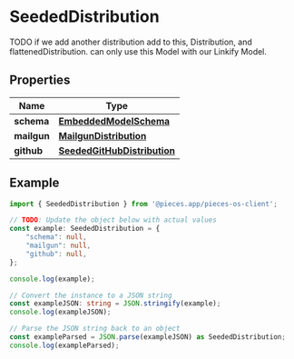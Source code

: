 
# SeededDistribution

TODO if we add another distribution add to this, Distribution, and flattenedDistribution.  can only use this Model with our Linkify Model.

## Properties

Name | Type
------------ | -------------
**schema** | [**EmbeddedModelSchema**](EmbeddedModelSchema)
**mailgun** | [**MailgunDistribution**](MailgunDistribution)
**github** | [**SeededGitHubDistribution**](SeededGitHubDistribution)

## Example

```typescript
import { SeededDistribution } from '@pieces.app/pieces-os-client';

// TODO: Update the object below with actual values
const example: SeededDistribution = {
    "schema": null,
    "mailgun": null,
    "github": null,
};

console.log(example);

// Convert the instance to a JSON string
const exampleJSON: string = JSON.stringify(example);
console.log(exampleJSON);

// Parse the JSON string back to an object
const exampleParsed = JSON.parse(exampleJSON) as SeededDistribution;
console.log(exampleParsed);
```


